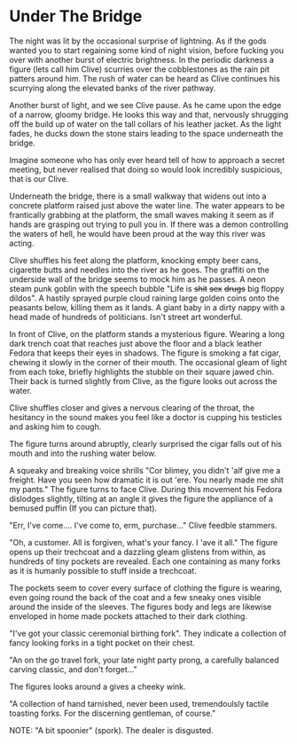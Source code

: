 # Under The Bridge

The night was lit by the occasional surprise of lightning. As if the gods wanted you to start regaining some kind of night vision, before fucking you over with another burst of electric brightness. In the periodic darkness a figure (lets call him Clive) scurries over the cobblestones as the rain pit patters around him. The rush of water can be heard as Clive continues his scurrying along the elevated banks of the river pathway.

Another burst of light, and we see Clive pause. As he came upon the edge of a narrow, gloomy bridge. He looks this way and that, nervously shrugging off the build up of water on the tall collars of his leather jacket. As the light fades, he ducks down the stone stairs leading to the space underneath the bridge.

Imagine someone who has only ever heard tell of how to approach a secret meeting, but never realised that doing so would look incredibly suspicious, that is our Clive.

Underneath the bridge, there is a small walkway that widens out into a concrete platform raised just above the water line. The water appears to be frantically grabbing at the platform, the small waves making it seem as if hands are grasping out trying to pull you in. If there was a demon controlling the waters of hell, he would have been proud at the way this river was acting.

Clive shuffles his feet along the platform, knocking empty beer cans, cigarette butts and needles into the river as he goes. The graffiti on the underside wall of the bridge seems to mock him as he passes. A neon steam punk goblin with the speech bubble "Life is ~~shit~~ ~~sex~~ ~~drugs~~ big floppy dildos". A hastily sprayed purple cloud raining large golden coins onto the peasants below, killing them as it lands. A giant baby in a dirty nappy with a head made of hundreds of politicians. Isn't street art wonderful.

In front of Clive, on the platform stands a mysterious figure. Wearing a long dark trench coat that reaches just above the floor and a black leather Fedora that keeps their eyes in shadows. The figure is smoking a fat cigar, chewing it slowly in the corner of their mouth. The occasional gleam of light from each toke, briefly highlights the stubble on their square jawed chin. Their back is turned slightly from Clive, as the figure looks out across the water.

Clive shuffles closer and gives a nervous clearing of the throat, the hesitancy in the sound makes you feel like a doctor is cupping his testicles and asking him to cough.

The figure turns around abruptly, clearly surprised the cigar falls out of his mouth and into the rushing water below.

A squeaky and breaking voice shrills "Cor blimey, you didn't 'alf give me a freight. Have you seen how dramatic it is out 'ere. You nearly made me shit my pants." The figure turns to face Clive. During this movement his Fedora dislodges slightly, tilting at an angle it gives the figure the appliance of a bemused puffin (If you can picture that).

"Err, I've come.... I've come to, erm, purchase..." Clive feedble stammers.

"Oh, a customer. All is forgiven, what's your fancy. I 'ave it all." The figure opens up their trechcoat and a dazzling gleam glistens from within, as hundreds of tiny pockets are revealed. Each one containing as many forks as it is humanly possible to stuff inside a trechcoat.

The pockets seem to cover every surface of clothing the figure is wearing, even going round the back of the coat and a few sneaky ones visible around the inside of the sleeves. The figures body and legs are likewise enveloped in home made pockets attached to their dark clothing.

"I've got your classic ceremonial birthing fork". They indicate a collection of fancy looking forks in a tight pocket on their chest.

"An on the go travel fork, your late night party prong, a carefully balanced carving classic, and don't forget..."

The figures looks around a gives a cheeky wink.

"A collection of hand tarnished, never been used, tremendoulsly tactile toasting forks. For the discerning gentleman, of course."

NOTE: "A bit spoonier" (spork). The dealer is disgusted.
